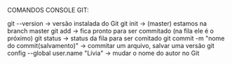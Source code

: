COMANDOS CONSOLE GIT:

git --version -> versão instalada do Git
git init -> (master) estamos na branch master
git add -> fica pronto para ser commitado (na fila ele é o próximo)
git status -> status da fila para ser comitado
git commit -m "nome do commit(salvamento)" -> commitar um arquivo, salvar uma versão
git config --global user.name "Lívia" -> mudar o nome do autor no Git
